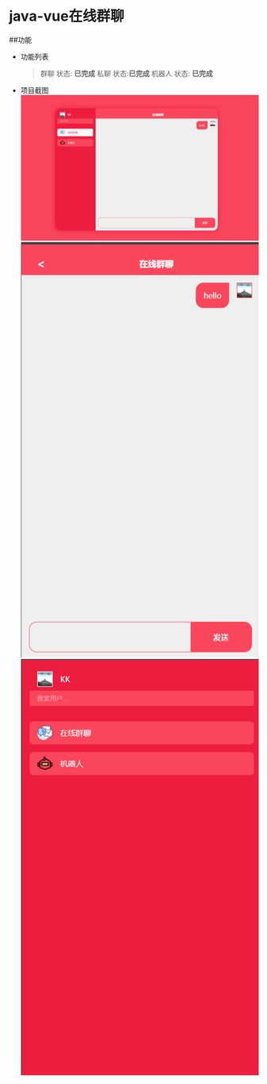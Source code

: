 # java-vue在线群聊
##功能
* 功能列表
    > 群聊 状态: **已完成**
    > 私聊 状态:**已完成**
    > 机器人 状态: **已完成**
* 项目截图
        ![我是图片](\src\main\resources\static\dist\images\项目截图1.png)    
        ![我是图片](\src\main\resources\static\dist\images\项目截图2.png)    
        ![我是图片](\src\main\resources\static\dist\images\项目截图3.png)    
    
